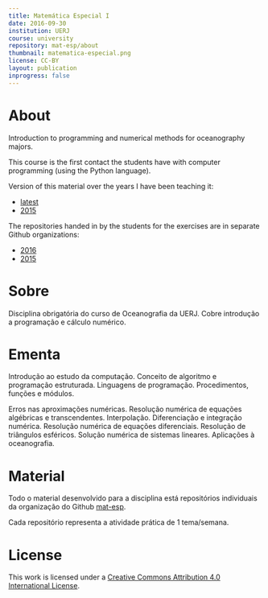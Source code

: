 ```yaml
---
title: Matemática Especial I
date: 2016-09-30
institution: UERJ
course: university
repository: mat-esp/about
thumbnail: matematica-especial.png
license: CC-BY
layout: publication
inprogress: false
---
```


# About

Introduction to programming and numerical methods for oceanography majors.

This course is the first contact the students have with computer programming
(using the Python language).

Version of this material over the years I have been teaching it:

* [latest](https://github.com/mat-esp/about)
* [2015](https://github.com/mat-esp/about/tree/2015)

The repositories handed in by the students for the exercises are in separate
Github organizations:

* [2016](https://github.com/mat-esp-2016)
* [2015](https://github.com/mat-esp-2015)

# Sobre

Disciplina obrigatória do curso de Oceanografia da UERJ.
Cobre introdução a programação e cálculo numérico.

# Ementa

Introdução ao estudo da computação. Conceito de algoritmo e programação
estruturada. Linguagens de programação. Procedimentos, funções e módulos.

Erros nas aproximações numéricas. Resolução numérica de equações algébricas e
transcendentes. Interpolação. Diferenciação e integração numérica. Resolução
numérica de equações diferenciais. Resolução de triângulos esféricos. Solução
numérica de sistemas lineares. Aplicações à oceanografia.

# Material

Todo o material desenvolvido para a disciplina está repositórios individuais
da organização do Github
[mat-esp](https://github.com/mat-esp).

Cada repositório representa a atividade prática de 1 tema/semana.

# License

This work is licensed under a
[Creative Commons Attribution 4.0 International
License](http://creativecommons.org/licenses/by/4.0/).
